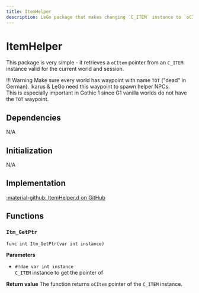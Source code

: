 ```yaml
---
title: ItemHelper
description: LeGo package that makes changing `C_ITEM` instance to `oCItem` pointer possible
---
```

# ItemHelper
This package is very simple - it retrieves a `oCItem` pointer from an `C_ITEM` instance valid for the current world and session.

!!! Warning
    Make sure every world has waypoint with name `TOT` ("dead" in German). Ikarus & LeGo need this waypoint to spawn helper NPCs.  
    This is especially important in Gothic 1 since G1 vanilla worlds do not have the `TOT` waypoint.

## Dependencies
N/A

## Initialization
N/A

## Implementation
[:material-github: ItemHelper.d on GitHub](https://github.com/Lehona/LeGo/blob/dev/ItemHelper.d)

## Functions

### `Itm_GetPtr`
```dae
func int Itm_GetPtr(var int instance)
```
**Parameters**

- `#!dae var int instance`  
    `C_ITEM` instance to get the pointer of

**Return value**
The function returns `oCItem` pointer of the `C_ITEM` instance.
